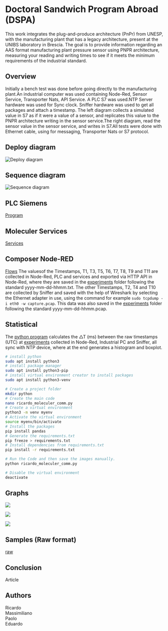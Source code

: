 # Doctoral Sandwich Program Abroad (DSPA) 
This work integrates the plug-and-produce architecture (PnPr) from UNESP, with the manufacturing plant that has a legacy architecture, present at the UNIBS laboratory in Brescia. The goal is to provide information regarding an AAS format manufacturing plant pressure sensor using PNPR architecture, measuring your reading and writing times to see if it meets the minimum requirements of the industrial standard. 
 
## Overview
Initially a bench test was done before going directly to the manufacturing plant.An industrial computer was used containing Node-Red, Sensor Service, Transporter Nats, API Service. A PLC S7 was used.NTP Server hardware was used for Sync clock. Sniffer hardware was used to get all packages and attach a timestamp. The left diagram collects a simulated value in S7 as if it were a value of a sensor, and replicates this value to the PNPR architecture writing in the sensor service.The right diagram, read the sensor value in the sensor service, and writes in S7.All tests were done with Ethernet cable, using for messaging, Transporter Nats or S7 protocol. 

 
## Deploy diagram
![Deploy diagram](diagrams/deploy/deploy-diagram.svg)

## Sequence diagram
![Sequence diagram](diagrams/sequence/sequence-diagram.svg)

## PLC Siemens 
[Program](./siemens/program.txt)

## Moleculer Services
[Services](./services/)

## Composer Node-RED
[Flows](./node-red/flows/composer-v1.0.0.json)
The values ​​of the Timestamps, T1, T3, T5, T6, T7, T8, T9 and T11 are collected in Node-Red, PLC and services and exported via HTTP API in Node-Red, where they are saved in the [experiments](./experiments/) folder following the standard yyyy-mm-dd-hhmm.txt.
The other Timestamps, T2, T4 and T10 are collected by Sniffer and saved with the help of Wireshark by selecting the Ethernet adapter in use, using the command for example `sudo tcpdump -i eth0 -w capture.pcap`. This data was also saved in the [experiments](./experiments/) folder following the standard yyyy-mm-dd-hhmm.pcap.

## Statistical
The [python program](./python/ricardo_moleculer_comm.py) calculates the △T (ms) between the raw timestamps (UTC) at [experiments](./experiments/)  collected in Node-Red, Industrial PC and Sniffer, all sync with NTP device, where at the end generates a histogram and boxplot.

```bash
# install python
sudo apt install python3
# install package manager
sudo apt install python3-pip
# install virtual environment creator to install packages
sudo apt install python3-venv

# Create a project folder
mkdir python
# Create the main code
nano ricardo_moleculer_comm.py
# Create a virtual environment
python3 -m venv myenv
# Activate the virtual environment 
source myenv/bin/activate
# Install the packages
pip install pandas
# Generate the requirements.txt
pip freeze > requirements.txt
# Install dependencies from requirements.txt
pip install -r requirements.txt

# Run the Code and then save the images manually.
python ricardo_moleculer_comm.py

# Disable the virtual environment
deactivate
```
 
## Graphs

![](./experiments/2024-06-19/2024-06-19-1449.txt-point.svg)  

 
![](./experiments/2024-06-19/2024-06-19-1449.txt-hist.svg)  

 
![](./experiments/2024-06-19/2024-06-19-1449.txt-boxplot.svg)  

## Samples (Raw format)
[raw](./experiments/2024-06-19/2024-06-19-1449.txt.xlsx)

## Conclusion
Article

## Authors
Ricardo  
Massimiliano  
Paolo  
Eduardo  






